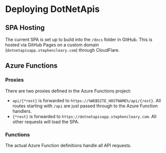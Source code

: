 # Deploying DotNetApis

## SPA Hosting

The current SPA is set up to build into the `/docs` folder in GitHub. This is hosted via GitHub Pages on a custom domain (`dotnetapisapp.stephencleary.com`) through CloudFlare.

## Azure Functions

### Proxies

There are two proxies defined in the Azure Functions project:

- `api/{*rest}` is forwarded to `https://%WEBSITE_HOSTNAME%/api/{rest}`. All routes starting with `/api` are just passed through to the Azure Function handlers.
- `{*rest}` is forwarded to `https://dotnetapisapp.stephencleary.com`. All other requests will load the SPA.

### Functions

The actual Azure Function definitions handle all API requests.